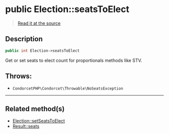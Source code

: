 # public Election::seatsToElect

> [Read it at the source](https://github.com/julien-boudry/Condorcet/blob/master/src/Election.php#L20)

## Description    

```php
public int Election->seatsToElect 
```

Get or set seats to elect count for proportionals methods like STV.


## Throws:   

* ```CondorcetPHP\Condorcet\Throwable\NoSeatsException``` 

---------------------------------------

## Related method(s)      

* [Election::setSeatsToElect](/Docs/api-reference/Election%20Class/Election--setSeatsToElect.md)    
* [Result::seats](/Docs/api-reference/Result%20Class/Result--seats.md)    

